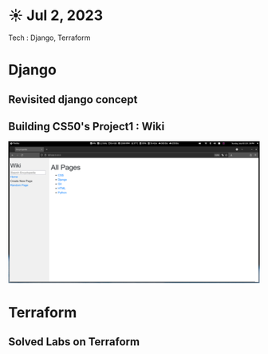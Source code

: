 # ☀️ Jul 2, 2023
Tech : Django, Terraform

# Django

## Revisited django concept 

## Building CS50's Project1 : Wiki

![Screenshot](Screenshot_of_Wiki.png)

# Terraform

## Solved Labs on Terraform